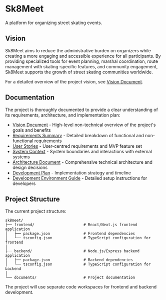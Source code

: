 # Sk8Meet

A platform for organizing street skating events.

## Vision

Sk8Meet aims to reduce the administrative burden on organizers while creating a more engaging and accessible experience for all participants. By providing specialized tools for event planning, marshal coordination, route management with skating-specific features, and community engagement, Sk8Meet supports the growth of street skating communities worldwide.

For a detailed overview of the project vision, see [Vision Document](documents/vision.md).

## Documentation

The project is thoroughly documented to provide a clear understanding of its requirements, architecture, and implementation plan:

- [Vision Document](documents/vision.md) - High-level non-technical overview of the project's goals and benefits
- [Requirements Summary](documents/requirements_summary.md) - Detailed breakdown of functional and non-functional requirements
- [User Stories](documents/user_stories.md) - User-centred requirements and MVP feature set
- [System Context](documents/system_context.md) - System boundaries and interactions with external systems
- [Architecture Document](documents/architecture.md) - Comprehensive technical architecture and design decisions
- [Development Plan](documents/development-plan.md) - Implementation strategy and timeline
- [Development Environment Guide](documents/dev-environment-guide.md) - Detailed setup instructions for developers

## Project Structure

The current project structure:

```text
sk8meet/
├── frontend/                      # React/Next.js frontend application
│   ├── package.json               # Frontend dependencies
│   └── tsconfig.json              # TypeScript configuration for frontend
│
├── backend/                       # Node.js/Express backend application
│   ├── package.json               # Backend dependencies
│   └── tsconfig.json              # TypeScript configuration for backend
│
└── documents/                     # Project documentation
```

The project will use separate code workspaces for frontend and backend development.
